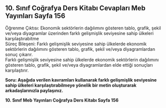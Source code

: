## 10. Sınıf Coğrafya Ders Kitabı Cevapları Meb Yayınları Sayfa 156

Öğrenme Çıktısı: Ekonomik sektörlerin dağılımını gösteren tablo, grafik, şekil ve/veya diyagramlar üzerinden farklı gelişmişlik seviyesine sahip ülkeleri karşılaştırabitme  
 Süreç Bileşeni: Farklı gelişmişlik seviyesine sahip ülkelerde ekonomik sektörlerin dağılımını gösteren tablo, grafik, şekil ve/veya diyagramlardan sonuç çıkarır.  
 Farklı gelişmişlik seviyesine sahip ülkelerde ekonomik sektörlerin dağılımını gösteren tablo, grafik, şekil ve/veya diyagramlardan elde ettiği sonuçları karşılaştırır.

**Soru: Aşağıda verilen kavramları kullanarak farklı gelişmişlik seviyesine sahip ülkeleri karşılaştırabilmeye yönelik bir metin oluşturarak arkadaşlarınızla paylaşınız.**

**10. Sınıf Meb Yayınları Coğrafya Ders Kitabı Sayfa 156**